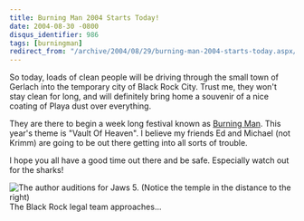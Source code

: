 ```yaml
---
title: Burning Man 2004 Starts Today!
date: 2004-08-30 -0800
disqus_identifier: 986
tags: [burningman]
redirect_from: "/archive/2004/08/29/burning-man-2004-starts-today.aspx/"
---
```


So today, loads of clean people will be driving through the small town
of Gerlach into the temporary city of Black Rock City. Trust me, they
won't stay clean for long, and will definitely bring home a souvenir of
a nice coating of Playa dust over everything.

They are there to begin a week long festival known as [Burning
Man](http://www.burningman.com/). This year's theme is "Vault Of
Heaven". I believe my friends Ed and Michael (not Krimm) are going to be
out there getting into all sorts of trouble.

I hope you all have a good time out there and be safe. Especially watch
out for the sharks!

![The author auditions for Jaws 5. (Notice the temple in the distance to
the right)](/images/Sharks.jpg)\
 The Black Rock legal team approaches...


